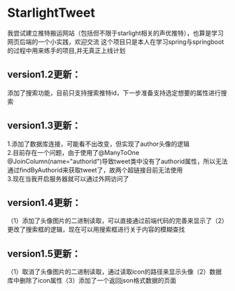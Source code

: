# StarlightTweet
我尝试建立推特搬运网站（包括但不限于starlight相关的声优推特），也算是学习网页后端的一个小实践，欢迎交流
这个项目只是本人在学习spring与springboot的过程中用来练手的项目,并无真正上线计划
## version1.2更新：
添加了搜索功能，目前只支持搜索推特id，下一步准备支持选定想要的属性进行搜索
## version1.3更新：
1.添加了数据库连接，可能看不出改变，但实现了author头像的逻辑
<br>
2.目前存在一个问题，由于使用了@ManyToOne @JoinColumn(name="authorid")导致tweet类中没有了authorid属性，所以无法通过findByAuthorid来获取tweet了，故两个超链接目前无法使用
<br>
3.现在当我开启服务器就可以通过外网访问了  
## version1.4更新：
（1）添加了头像图片的二进制读取，可以直接通过前端代码的完善来显示了（2）更改了搜索框的逻辑，现在可以用搜索框进行关于内容的模糊查找 
## version1.5更新：
（1）取消了头像图片的二进制读取，通过读取icon的路径来显示头像（2）数据库中删除了icon属性（3）添加了一个返回json格式数据的页面  
